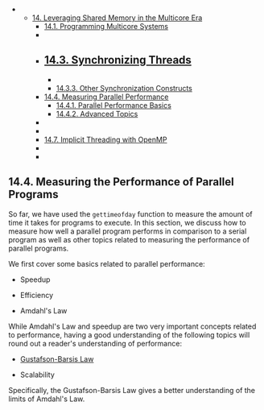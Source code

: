 





-   -   [14. Leveraging Shared Memory in the Multicore
        Era]()
        -   [14.1. Programming Multicore
            Systems]()
        -  
        -   [14.3. Synchronizing
            Threads]()
            -  
            -  
            -   [14.3.3. Other Synchronization
                Constructs]()
        -   [14.4. Measuring Parallel
            Performance]()
            -   [14.4.1. Parallel Performance
                Basics]()
            -   [14.4.2. Advanced
                Topics]()
        -  
        -  
        -   [14.7. Implicit Threading with
            OpenMP]()
        -  
        -  











## 14.4. Measuring the Performance of Parallel Programs 

So far, we have used the `gettimeofday` function to measure the amount
of time it takes for programs to execute. In this section, we discuss
how to measure how well a parallel program performs in comparison to a
serial program as well as other topics related to measuring the
performance of parallel programs.


We first cover some basics related to parallel performance:



-   Speedup

-   Efficiency

-   Amdahl's Law


While Amdahl's Law and speedup are two very important concepts related
to performance, having a good understanding of the following topics will
round out a reader's understanding of performance:



-   [Gustafson-Barsis
    Law](performance_advanced.html#_gustafson_barsis_law)

-   Scalability


Specifically, the Gustafson-Barsis Law gives a better understanding of
the limits of Amdahl's Law.






